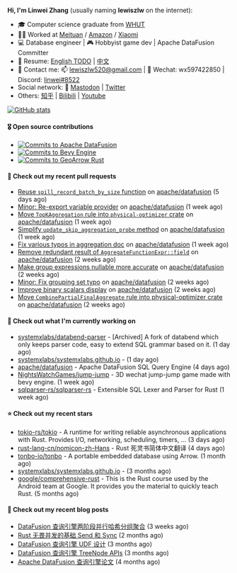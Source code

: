 **Hi, I'm Linwei Zhang** (usually naming **lewiszlw** on the internet):
- 🎓 Computer science graduate from [WHUT](https://en.wikipedia.org/wiki/Wuhan_University_of_Technology)
- 👨‍💻 Worked at [Meituan](https://about.meituan.com/home) / [Amazon](https://www.amazon.com/) / [Xiaomi](https://www.mi.com/)
- 💻 Database engineer | 🎮 Hobbyist game dev | Apache DataFusion Committer
- 📄 Resume: [English TODO](https://github.com/lewiszlw/lewiszlw/blob/main/Resume_EN.md) | [中文](https://github.com/lewiszlw/lewiszlw/blob/main/Resume_CN.md)
- 📱 Contact me: 📫 [lewiszlw520@gmail.com](mailto:lewiszlw520@gmail.com) | 💬 Wechat: wx597422850 | Discord: [linwei#8522](http://discordapp.com/users/891664307035713576)
- Social network: 🦣 [Mastodon](https://mastodon.world/@lewiszlw) | [Twitter](https://twitter.com/lewiszlw)
- Others: [知乎](https://www.zhihu.com/people/tian-qian-zhu-wu-ya) | [Bilibili](https://space.bilibili.com/43876861) | [Youtube](https://www.youtube.com/channel/UCnvri1tqAjxsp9nGQ63zUNw)

[![GitHub stats](https://github-readme-stats.vercel.app/api?username=lewiszlw&count_private=true&show_icons=true&theme=solarized-dark&include_all_commits=true)](https://github.com/anuraghazra/github-readme-stats)

#### 🎖️ Open source contributions
- [![Commits to Apache DataFusion](https://img.shields.io/github/commit-activity/t/apache/datafusion?authorFilter=lewiszlw&style=social&label=Apache%20DataFusion)](https://github.com/apache/datafusion/commits?author=lewiszlw)
- [![Commits to Bevy Engine](https://img.shields.io/github/commit-activity/t/bevyengine/bevy?authorFilter=lewiszlw&style=social&label=Bevy%20Engine)](https://github.com/bevyengine/bevy/commits?author=lewiszlw)
- [![Commits to GeoArrow Rust](https://img.shields.io/github/commit-activity/t/geoarrow/geoarrow-rs?authorFilter=lewiszlw&style=social&label=GeoArrow%20Rust)](https://github.com/geoarrow/geoarrow-rs/commits?author=lewiszlw)

#### 🔨 Check out my recent pull requests

- [Reuse `spill_record_batch_by_size` function](https://github.com/apache/datafusion/pull/12389) on [apache/datafusion](https://github.com/apache/datafusion) (5 days ago)
- [Minor: Re-export variable provider](https://github.com/apache/datafusion/pull/12351) on [apache/datafusion](https://github.com/apache/datafusion) (1 week ago)
- [Move `TopKAggregation` rule into `physical-optimizer` crate](https://github.com/apache/datafusion/pull/12334) on [apache/datafusion](https://github.com/apache/datafusion) (1 week ago)
- [Simplify `update_skip_aggregation_probe` method](https://github.com/apache/datafusion/pull/12332) on [apache/datafusion](https://github.com/apache/datafusion) (1 week ago)
- [Fix various typos in aggregation doc](https://github.com/apache/datafusion/pull/12301) on [apache/datafusion](https://github.com/apache/datafusion) (1 week ago)
- [Remove redundant result of `AggregateFunctionExpr::field`](https://github.com/apache/datafusion/pull/12258) on [apache/datafusion](https://github.com/apache/datafusion) (2 weeks ago)
- [Make group expressions nullable more accurate](https://github.com/apache/datafusion/pull/12256) on [apache/datafusion](https://github.com/apache/datafusion) (2 weeks ago)
- [Minor: Fix grouping set typo](https://github.com/apache/datafusion/pull/12216) on [apache/datafusion](https://github.com/apache/datafusion) (2 weeks ago)
- [Improve binary scalars display](https://github.com/apache/datafusion/pull/12192) on [apache/datafusion](https://github.com/apache/datafusion) (2 weeks ago)
- [Move `CombinePartialFinalAggregate` rule into physical-optimizer crate](https://github.com/apache/datafusion/pull/12167) on [apache/datafusion](https://github.com/apache/datafusion) (2 weeks ago)

#### 👷 Check out what I'm currently working on

- [systemxlabs/databend-parser](https://github.com/systemxlabs/databend-parser) - [Archived] A fork of databend which only keeps parser code, easy to extend SQL grammar based on it. (1 day ago)
- [systemxlabs/systemxlabs.github.io](https://github.com/systemxlabs/systemxlabs.github.io) -  (1 day ago)
- [apache/datafusion](https://github.com/apache/datafusion) - Apache DataFusion SQL Query Engine (4 days ago)
- [NightsWatchGames/jump-jump](https://github.com/NightsWatchGames/jump-jump) - 3D wechat jump-jump game made with bevy engine. (1 week ago)
- [sqlparser-rs/sqlparser-rs](https://github.com/sqlparser-rs/sqlparser-rs) - Extensible SQL Lexer and Parser for Rust (1 week ago)

#### ⭐ Check out my recent stars

- [tokio-rs/tokio](https://github.com/tokio-rs/tokio) - A runtime for writing reliable asynchronous applications with Rust. Provides I/O, networking, scheduling, timers, ... (3 days ago)
- [rust-lang-cn/nomicon-zh-Hans](https://github.com/rust-lang-cn/nomicon-zh-Hans) - Rust 死灵书简体中文翻译 (4 days ago)
- [tonbo-io/tonbo](https://github.com/tonbo-io/tonbo) - A portable embedded database using Arrow. (1 month ago)
- [systemxlabs/systemxlabs.github.io](https://github.com/systemxlabs/systemxlabs.github.io) -  (3 months ago)
- [google/comprehensive-rust](https://github.com/google/comprehensive-rust) - This is the Rust course used by the Android team at Google. It provides you the material to quickly teach Rust. (5 months ago)

#### 📜 Check out my recent blog posts

- [DataFusion 查询引擎两阶段并行哈希分组聚合](https://systemxlabs.github.io/blog/datafusion-grouped-aggregations/) (3 weeks ago)
- [Rust 无畏并发的基础 Send 和 Sync](https://systemxlabs.github.io/blog/rust-send-sync/) (2 months ago)
- [DataFusion 查询引擎 UDF 设计](https://systemxlabs.github.io/blog/datafusion-udf/) (3 months ago)
- [DataFusion 查询引擎 TreeNode APIs](https://systemxlabs.github.io/blog/datafusion-tree-node-apis/) (3 months ago)
- [Apache DataFusion 查询引擎论文](https://systemxlabs.github.io/blog/datafusion-paper/) (4 months ago)